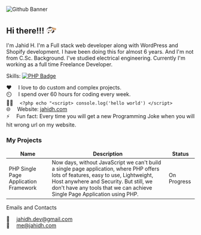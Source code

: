 ![Github Banner](images/github-cover.png)

## Hi there!!! <img src="images/cute-penguin.gif" width="28px" alt="welcome">

I'm Jahid H. I'm a Full stack web developer along with WordPress and Shopify development. I have been doing this for almost 6 years. And I'm not from C.Sc. Background. I've studied electrical engineering. Currently I'm working as a full time Freelance Developer.

Skills: 
[![PHP Badge](https://tools.jahidh.com/badge-generator/icon?svg=php&lt=PHP&tw=30&lc=4cc9ff&lb=000000&tc=000000&tb=2aa38f&is=25&fs=28&ls=42&br=0&bs=1.5)](#)

:hearts: &emsp;I love to do custom and complex projects. <br/>
⏲️ &emsp;I spend over 60 hours for coding every week. <br/>
👩‍💻 &emsp;`<?php echo "<script> console.log('hello world') </script>` <br/>
🌐 &emsp;Website: [jahidh.com](jahidh.com)<br/>
⚡ &emsp;Fun fact: Every time you will get a new Programming Joke when you will hit wrong url on my website.

### My Projects

<table>
  <thead align="center">
    <tr border: none;>
      <td><b>Name</b></td>
      <td><b>Description</b></td>
      <td><b>Status</b></td>
    </tr>
  </thead>
  <tbody>
    <tr>
      <td>PHP Single Page Application Framework</td>
      <td>Now days, without JavaScript we can't build a single page application, where PHP offers lots of features, easy to use, Lightweight, Host anywhere and Security. But still, we don't have any tools that we can achieve Single Page Application using PHP.</td>
      <td>On Progress</td>
    </tr>
  </tbody>
</table

#### Emails and Contacts

:email: &emsp;[jahidh.dev@gmail.com](mailto:jahidh.dev@gmail.com)
<br >
:email: &emsp;[me@jahidh.com](jahidh.com)
